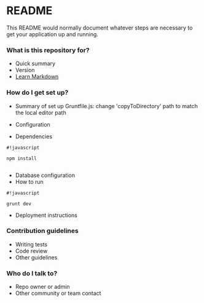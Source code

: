 # README #

This README would normally document whatever steps are necessary to get your application up and running.

### What is this repository for? ###

* Quick summary
* Version
* [Learn Markdown](https://bitbucket.org/tutorials/markdowndemo)

### How do I get set up? ###

* Summary of set up
Gruntfile.js: change 'copyToDirectory' path to match the local editor path

* Configuration
* Dependencies

```
#!javascript

npm install


```

* Database configuration
* How to run


```
#!javascript

grunt dev

```


* Deployment instructions

### Contribution guidelines ###

* Writing tests
* Code review
* Other guidelines

### Who do I talk to? ###

* Repo owner or admin
* Other community or team contact